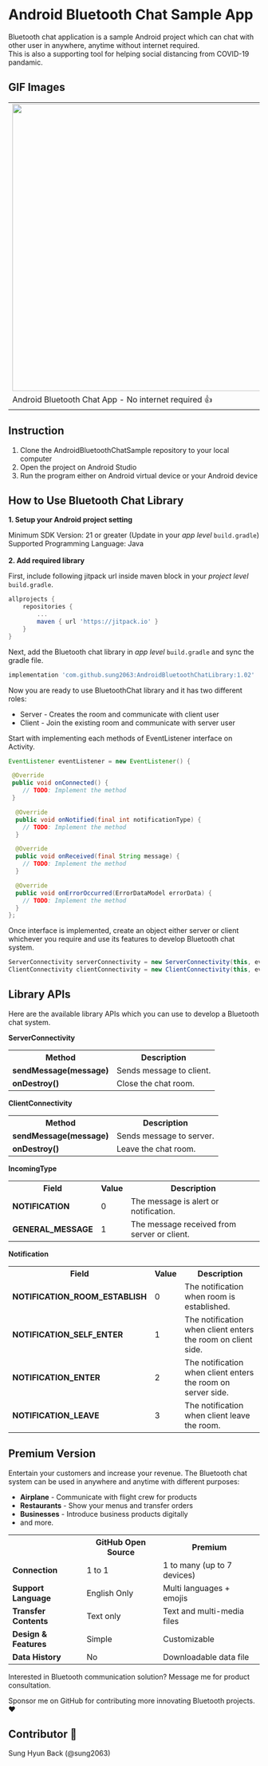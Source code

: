 # Android Bluetooth Chat Sample App

Bluetooth chat application is a sample Android project which can chat with other user in anywhere, anytime without internet required.</br>
This is also a supporting tool for helping social distancing from COVID-19 pandamic.
 
## GIF Images

<center>
  <table>
    <tr style="border-collapse: collapse;">
      <td><img src="gifs/sample_gif.gif" width="575" /></td>
    </tr>
    <tr>
      <td>Android Bluetooth Chat App - No internet required 👍</td>
    </tr>
   </table>
 </center>


## Instruction

1) Clone the AndroidBluetoothChatSample repository to your local computer
2) Open the project on Android Studio
3) Run the program either on Android virtual device or your Android device

## How to Use Bluetooth Chat Library

<b>1. Setup your Android project setting</b>

Minimum SDK Version: 21 or greater (Update in your <i>app level</i> `build.gradle`)<br/>
Supported Programming Language: Java
<br/><br/>
<b>2. Add required library</b>

First, include following jitpack url inside maven block in your <i>project level</i> `build.gradle`.
```gradle
allprojects {
    repositories {
        ...
        maven { url 'https://jitpack.io' }
    }
}
```

Next, add the Bluetooth chat library in <i>app level</i> `build.gradle` and sync the gradle file. 
```gradle
implementation 'com.github.sung2063:AndroidBluetoothChatLibrary:1.02'
```

Now you are ready to use BluetoothChat library and it has two different roles: 
<ul>
<li>Server - Creates the room and communicate with client user</li>
<li>Client - Join the existing room and communicate with server user</li>
</ul>

Start with implementing each methods of EventListener interface on Activity.
```java
EventListener eventListener = new EventListener() {

 @Override
 public void onConnected() {
    // TODO: Implement the method
 }

  @Override
  public void onNotified(final int notificationType) {
    // TODO: Implement the method
  }

  @Override
  public void onReceived(final String message) {
    // TODO: Implement the method
  }

  @Override
  public void onErrorOccurred(ErrorDataModel errorData) {
    // TODO: Implement the method
  }
};
```

Once interface is implemented, create an object either server or client whichever you require and use its features to develop Bluetooth chat system.
```java
ServerConnectivity serverConnectivity = new ServerConnectivity(this, eventListener);      // Create a server object
ClientConnectivity clientConnectivity = new ClientConnectivity(this, eventListener);      // Create a client object
```

## Library APIs

Here are the available library APIs which you can use to develop a Bluetooth chat system.

<b>ServerConnectivity</b>

<center>
  <table>
    <tr>
      <th><b>Method</b></th>
      <th><b>Description</b></th>
    </tr>
    <tr>
      <td><b>sendMessage(message)</b></td>
      <td>Sends message to client.</td>
    </tr>
    <tr>
      <td><b>onDestroy()</b></td>
      <td>Close the chat room.</td>
    </tr>
   </table>
 </center>
 
<b>ClientConnectivity</b>

<center>
  <table>
    <tr>
      <th><b>Method</b></th>
      <th><b>Description</b></th>
    </tr>
    <tr>
      <td><b>sendMessage(message)</b></td>
      <td>Sends message to server.</td>
    </tr>
    <tr>
      <td><b>onDestroy()</b></td>
      <td>Leave the chat room.</td>
    </tr>
   </table>
 </center>
 
<b>IncomingType</b>
 
 <center>
  <table>
    <tr>
      <th><b>Field</b></th>
      <th><b>Value</b></th>
      <th><b>Description</b></th>
    </tr>
    <tr>
      <td><b>NOTIFICATION</b></td>
      <td>0</td>
      <td>The message is alert or notification.</td>
    </tr>
    <tr>
      <td><b>GENERAL_MESSAGE</b></td>
      <td>1</td>
      <td>The message received from server or client.</td>
    </tr>
   </table>
 </center>
 
<b>Notification</b>
 
 <center>
  <table>
    <tr>
     <th><b>Field</b></th>
      <th><b>Value</b></th>
      <th><b>Description</b></th>
    </tr>
    <tr>
      <td><b>NOTIFICATION_ROOM_ESTABLISH</b></td>
      <td>0</td>
      <td>The notification when room is established.</td>
    </tr>
    <tr>
      <td><b>NOTIFICATION_SELF_ENTER</b></td>
      <td>1</td>
      <td>The notification when client enters the room on client side.</td>
    </tr>
    <tr>
      <td><b>NOTIFICATION_ENTER</b></td>
      <td>2</td>
      <td>The notification when client enters the room on server side.</td>
    </tr>
    <tr>
      <td><b>NOTIFICATION_LEAVE</b></td>
      <td>3</td>
      <td>The notification when client leave the room.</td>
    </tr>
   </table>
 </center>
 
 ## Premium Version
 
 Entertain your customers and increase your revenue.
 The Bluetooth chat system can be used in anywhere and anytime with different purposes:
 <ul>
 <li><b>Airplane</b> - Communicate with flight crew for products</li>
 <li><b>Restaurants</b> - Show your menus and transfer orders</li>
 <li><b>Businesses</b> - Introduce business products digitally</li>
 <li>and more.</li>
 </ul>
 
 <center>
  <table>
    <tr>
     <th></th>
     <th><b>GitHub Open Source</b></th>
     <th><b>Premium</b></th>
    </tr>
    <tr>
      <td><b>Connection</b></td>
      <td>1 to 1</td>
      <td>1 to many (up to 7 devices)</td>
    </tr>
    <tr>
      <td><b>Support Language</b></td>
      <td>English Only</td>
      <td>Multi languages + emojis</td>
    </tr>
    <tr>
      <td><b>Transfer Contents</b></td>
      <td>Text only</td>
      <td>Text and multi-media files</td>
    </tr>
    <tr>
      <td><b>Design & Features</b></td>
      <td>Simple</td>
      <td>Customizable</td>
    </tr>
    <tr>
      <td><b>Data History</b></td>
      <td>No</td>
      <td>Downloadable data file</td>
    </tr>
   </table>
 </center>
 
 Interested in Bluetooth communication solution? Message me for product consultation.
 
 Sponsor me on GitHub for contributing more innovating Bluetooth projects. ❤️
 
 ## Contributor 🌟
 
 Sung Hyun Back (@sung2063)
